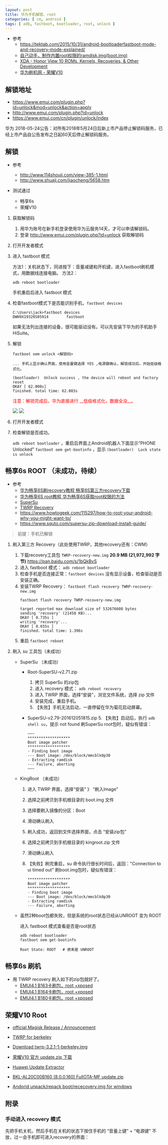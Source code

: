 ```yaml
---
layout: post
title: 华为手机解锁、root
categories: [ cm, android ]
tags: [ adb, fastboot, bootloader, root, unlock ]
---
```


* 参考
  * <https://tektab.com/2015/10/31/android-bootloaderfastboot-mode-and-recovery-mode-explained/>
  * [自己动手，制作内置root权限的ramdisk.img(boot.img)](https://club.huawei.com/thread-14889191-1-1.html)
  * [XDA - Honor View 10 ROMs, Kernels, Recoveries, & Other Development](https://forum.xda-developers.com/honor-view-10/development)
  * [华为刷机网 - 荣耀V10](http://www.huaweirom.com/honorv10/)

## 解锁地址

* <https://www.emui.com/plugin.php?id=unlock&mod=unlock&action=apply>
* <http://www.emui.com/plugin.php?id=unlock>
* <https://www.emui.com/cn/plugin/unlock/index>

华为 2018-05-24公告：对所有2018年5月24日后新上市产品停止解锁码服务，已经上市产品自公告发布之日起60天后停止解锁码服务。


## 解锁

* 参考
  * <http://www.114shouji.com/view-385-1.html>
  * <http://www.shuaji.com/jiaocheng/5658.htm>

* 测试通过
  * 畅享6s
  * 荣耀V10


1. 获取解锁码

    1. 用华为账号在新手机登录使用华为云服务14天，才可以申请解锁码。
    2. 登录 <http://www.emui.com/plugin.php?id=unlock> 获取解锁码

2. 打开开发者模式

3. 进入 fastboot 模式

    方法1：关机状态下，同进按下：音量减键和开机键，进入fastboot刷机模式，用数据线连接电脑。
    方法2：
    ~~~
    adb reboot bootloader
    ~~~

    手机重启后进入 fastboot 模式

4. 检查fastboot模式下是否能识别手机，`fastboot devices`

    ~~~
    C:\Users\jack>fastboot devices
    DWH9X19320S05914        fastboot
    ~~~

    如果无法列出连接的设备，很可能驱动没有。可以先安装下华为的手机助手 HiSuite。

5. 解锁

    ~~~
    fastboot oem unlock <解锁码>
    
    ... 手机上显示确认界面，使用音量键选择 YES ,电源键确认，解锁成功后，开始低级格式化。
    
    (bootloader)  Unlock success , the device will reboot and factory reset
    OKAY [ 62.000s]
    finished. total time: 62.003s
    ~~~

    <span style="color:red">
    注意：解锁完成后，华为直接进行 __低级格式化，数据全没__。
    </span>

    ![](changxiang6s.png)
    ![](rongyao_v10.png)


6. 打开开发者模式

5. 检查解锁是否成功。

    `adb reboot bootloader` ，重启后界面上Android机器人下面显示“PHONE Unlocked”
    `fastboot oem get-bootinfo` ，显示 `(bootloader)  Lock state is unlock`



## 畅享6s ROOT （未成功，待续）

* 参考
  * [华为畅享6S刷recovery教程 畅享6S第三方recovery下载](http://www.shuajizhijia.net/news/18413.html)
  * [华为畅享6S root教程 华为畅享6S获取root权限的方法](http://www.shuajizhijia.net/news/18410.html)
  * [SuperSu](http://www.supersu.com/)
  * [TWRP Recovery](http://www.twrprecovery.com/)
  * <https://www.howtogeek.com/115297/how-to-root-your-android-why-you-might-want-to/>
  * <https://www.squto.com/supersu-zip-download-install-guide/>

> 前提：手机已解锁

1. 刷入第三方 Recovery（此处使用TWRP，其他recovery还有：CWM）
    1. 下载recovery工具包 `TWRP-recovery-new.img` **20.9 MB (21,972,992 字节)**
        <https://pan.baidu.com/s/1bQkBvS>
    2. 进入 fastboot 模式： `adb reboot bootloader`
    3. 检查手机是否连接正常：`fastboot devices`
        没有显示设备，检查驱动是否安装正确。
    4. 安装TWRP Recovery： `fastboot flash recovery TWRP-recovery-new.img`
        ~~~
        fastboot flash recovery TWRP-recovery-new.img

        target reported max download size of 532676608 bytes
        sending 'recovery' (21458 KB)...
        OKAY [ 0.735s ]
        writing 'recovery'...
        OKAY [ 0.655s ]
        finished. total time: 1.396s
        ~~~
    5. 重启 `fastboot reboot`

2. 刷入 su 工具包（未成功）
    * SuperSu （未成功）
      * Root-SuperSU-v2.71.zip
        1. 拷贝 SuperSu 的zip包
        2. 进入 recovery 模式： `adb reboot recovery`
        3. 进入 TWRP 界面，选择“安装”，浏览文件系统，选择 zip 文件
        4. 安装完成，重启手机。
        5. 【失败】手机无法启动，一直停留在华为菊花启动屏幕。
      * SuperSU-v2.79-201612051815.zip
        5. 【失败】启动后，执行 `adb shell su`，提示 not found
            刷SuperSu root包时，疑似有错误：
            
            ~~~
            *******************
            Boot image patcher
            *******************
            - Finding boot image
            --- Boot image: /dev/block/mmcblk0p30
            - Extracting ramdisk
            --- Failure, aborting
            ~~~
    * KingRoot （未成功）
      1. 进入 TWRP 界面，选择“安装” 》 “刷入Image”
      2. 选择之前拷贝到手机根目录的 boot.img 文件
      3. 选择要刷入镜像的分区：Boot
      4. 滑动确认刷入
      5. 刷入成功，返回到文件选择界面，点击 “安装zip包”
      6. 选择之前拷贝到手机根目录的 kingroot.zip 文件
      7. 滑动确认刷入
      8. 【失败】刷完重启，su 命令执行很长时间后，返回："Connection to ui timed out"
          刷boot.img包时，疑似有错误：
            
            ~~~
            *******************
            Boot image patcher
            *******************
            - Finding boot image
            --- Boot image: /dev/block/mmcblk0p30
            - Extracting ramdisk
            --- Failure, aborting
            ~~~
    * 虽然2种boot包都失败，但是系统的root状态已经从UNROOT 变为 ROOT
    
      进入 fastboot 模式查看是否是root状态
      ~~~
      adb reboot bootloader
      fastboot oem get-bootinfo
      ~~~
      
      ~~~
      Root State: ROOT   # 原来是 UNROOT
      ~~~



## 畅享6s 刷机

* 用 TWRP recovery 刷入如下的zip包就好了。
  * [EMUI4.1 B163卡刷包，root +xposed](http://cn.ui.vmall.com/thread-12692073-1-1.html)
  * [EMUI4.1 B164卡刷包，root +xposed](http://cn.club.vmall.com/thread-12927426-1-1.html)
  * [EMUI4.1 B180卡刷包，root +xposed](http://club.huawei.com/thread-13777410-1-2.html)


## 荣耀V10 Root

* [official Magisk Release / Announcement](https://forum.xda-developers.com/apps/magisk/official-magisk-v7-universal-systemless-t3473445)


* [TWRP for berkeley](https://dl.twrp.me/berkeley/)
* [Download twrp-3.2.1-1-berkeley.img](https://dl.twrp.me/berkeley/twrp-3.2.1-1-berkeley.img.html)


* [荣耀V10 官方 update.zip 下载](http://pro-teammt.ru/firmware-database/?firmware_model=BKL-AL20&firmware_page=0)
* [Huawei Update Extractor](https://forum.xda-developers.com/showthread.php?t=2433454)

* [BKL-AL20C00B160 (8.0.0.160) FullOTA-MF update.zip](http://update.hicloud.com:8180/TDS/data/files/p3/s15/G2029/g1642/v126587/f1/full/update.zip)

* [Andorid unpack/repack boot/rececovery.img for windows](https://github.com/cofface/android_bootimg)



## 附录

### 手动进入 recovery 模式

先把手机关机，然后手机在关机的状态下按住手机的
“音量上键” + “电源键” 不放，过一会手机即可进入recovery的界面： 









































